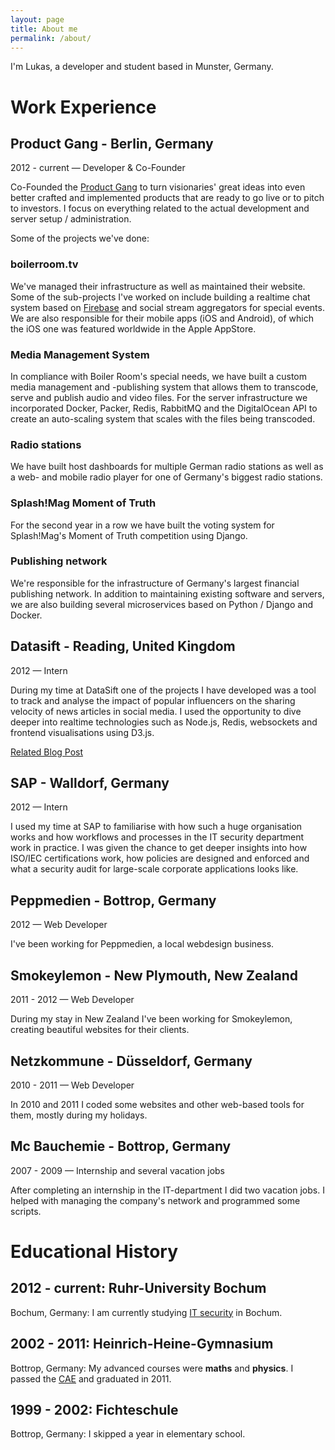 ```yaml
---
layout: page
title: About me
permalink: /about/
---
```


I'm Lukas, a developer and student based in Munster, Germany.

# Work Experience

## Product Gang - Berlin, Germany

2012 - current — Developer & Co-Founder

Co-Founded the [Product Gang](https://productgang.com) to turn visionaries' great ideas into even
better crafted and implemented products that are ready to go live or to pitch
to investors. I focus on everything related to the actual development and
server setup / administration.

Some of the projects we've done:

### boilerroom.tv

We've managed their infrastructure as well as maintained their website. Some of
the sub-projects I've worked on include building a realtime chat system based on [Firebase](https://firebase.com) and
social stream aggregators for special events. We are also responsible for their
mobile apps (iOS and Android), of which the iOS one was featured worldwide in
the Apple AppStore.

### Media Management System

In compliance with Boiler Room's special needs, we have built a custom media
management and -publishing system that allows them to transcode, serve and
publish audio and video files. For the server infrastructure we incorporated
Docker, Packer, Redis, RabbitMQ and the DigitalOcean API to create an
auto-scaling system that scales with the files being transcoded.

### Radio stations

We have built host dashboards for multiple German radio stations as well as
a web- and mobile radio player for one of Germany's biggest radio stations.

### Splash!Mag Moment of Truth

For the second year in a row we have built the voting system for Splash!Mag's
Moment of Truth competition using Django.

### Publishing network

We're responsible for the infrastructure of Germany's largest financial
publishing network. In addition to maintaining existing software and servers,
we are also building several microservices based on Python / Django and Docker.


## Datasift - Reading, United Kingdom

2012 — Intern

During my time at DataSift one of the projects I have developed was a tool to track and analyse the impact of popular influencers on the sharing velocity of news articles in social media. I used the opportunity to dive deeper into realtime technologies such as Node.js, Redis, websockets and frontend visualisations using D3.js.

[Related Blog Post](http://dev.datasift.com/blog/lukas-klein-internship-datasift)


## SAP - Walldorf, Germany

2012 — Intern

I used my time at SAP to familiarise with how such a huge organisation works and how workflows and processes in the IT security department work in practice. I was given the chance to get deeper insights into how ISO/IEC certifications work, how policies are designed and enforced and what a security audit for large-scale corporate applications looks like.

## Peppmedien - Bottrop, Germany

2012 — Web Developer

I've been working for Peppmedien, a local webdesign business.

## Smokeylemon - New Plymouth, New Zealand

2011 - 2012 — Web Developer

During my stay in New Zealand I've been working for Smokeylemon, creating
beautiful websites for their clients.


## Netzkommune - Düsseldorf, Germany

2010 - 2011 — Web Developer

In 2010 and 2011 I coded some websites and other web-based tools for them,
mostly during my holidays.

## Mc Bauchemie - Bottrop, Germany

2007 - 2009 — Internship and several vacation jobs

After completing an internship in the IT-department I did two vacation jobs.
I helped with managing the company's network and programmed some scripts.


# Educational History

## 2012 - current: Ruhr-University Bochum

Bochum, Germany: I am currently studying [IT security](http://ei.rub.de/studium/its/) in Bochum.


## 2002 - 2011: Heinrich-Heine-Gymnasium

Bottrop, Germany: My advanced courses were **maths** and **physics**.
I passed the [CAE](http://cambridge-english-advanced.cambridgeesol.org/) and graduated in 2011.


## 1999 - 2002: Fichteschule

Bottrop, Germany: I skipped a year in elementary school.

